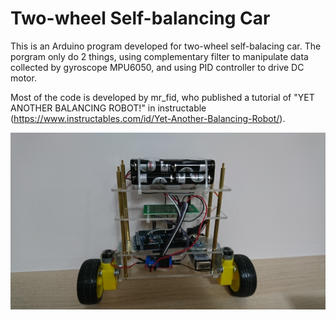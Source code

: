 # Two-wheel Self-balancing Car
This is an Arduino program developed for two-wheel self-balacing car. The porgram only do 2 things, using complementary filter to manipulate data collected by gyroscope MPU6050, and using PID controller to drive DC motor.

Most of the code is developed by mr_fid, who published a tutorial of "YET ANOTHER BALANCING ROBOT!" in instructable (https://www.instructables.com/id/Yet-Another-Balancing-Robot/).

[![2wheel_selfbalacing_car](DSC_3393.JPG)](https://www.youtube.com/watch?v=P9LesqNCIhM)



